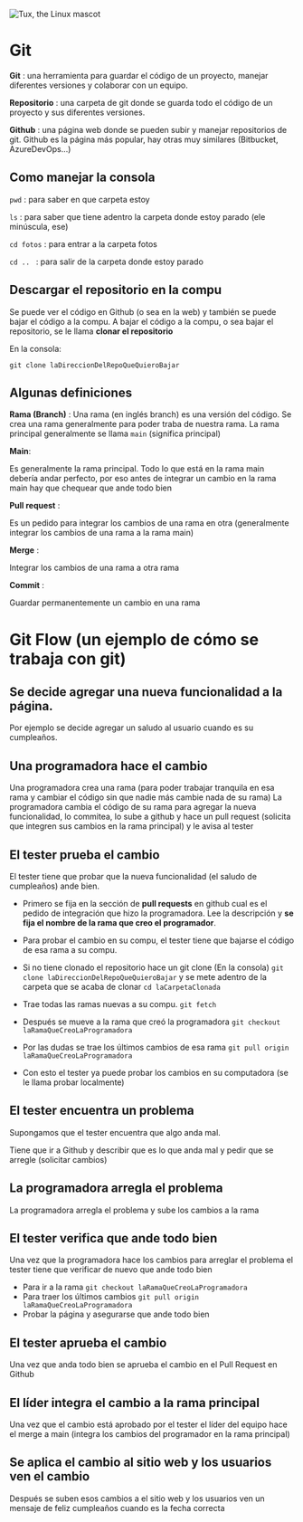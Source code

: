 ![Tux, the Linux mascot](
https://git-scm.com/images/logos/logomark-orange@2x.png)
# Git

**Git** : una herramienta para guardar el código de un proyecto, manejar diferentes versiones y colaborar con un equipo.

**Repositorio** : una carpeta de git donde se guarda todo el código de un proyecto y sus diferentes versiones.

**Github** : una página web donde se pueden subir y manejar repositorios de git. Github es la página más popular, hay otras muy similares (Bitbucket, AzureDevOps...)


## Como manejar la consola
`pwd` : para saber en que carpeta estoy

`ls` : para saber que tiene adentro la carpeta donde estoy parado (ele minúscula, ese)

`cd fotos` : para entrar a la carpeta fotos

`cd .. ` : para salir de la carpeta donde estoy parado

## Descargar el repositorio en la compu
Se puede ver el código en Github (o sea en la web) y también se puede bajar el código a la compu.
A bajar el código a la compu, o sea bajar el repositorio, se le llama **clonar el repositorio**

En la consola:

`git clone laDireccionDelRepoQueQuieroBajar`


## Algunas definiciones

**Rama (Branch)** :
Una rama (en inglés branch) es una versión del código. Se crea una rama generalmente para poder traba de nuestra rama.
La rama principal generalmente se llama `main` (significa principal)

**Main**: 

Es generalmente la rama principal. Todo lo que está en la rama main debería andar perfecto, por eso  antes de integrar un cambio en la rama main hay que chequear que ande todo bien

**Pull request** : 

Es un pedido para integrar los cambios de una rama en otra (generalmente integrar los cambios de una rama a la rama main)

**Merge** : 

Integrar los cambios de una rama a otra rama

**Commit** : 

Guardar permanentemente un cambio en una rama



# Git Flow (un ejemplo de cómo se trabaja con git)

## Se decide agregar una nueva funcionalidad a la página. 
Por ejemplo se decide agregar un saludo al usuario cuando es su cumpleaños.

## Una programadora hace el cambio
Una programadora crea una rama (para poder trabajar tranquila en esa rama y cambiar el código sin que nadie más cambie nada de su rama)
La programadora cambia el código de su rama para agregar la nueva funcionalidad, lo commitea, lo sube a github y hace un pull request (solicita que integren sus cambios en la rama principal) y le avisa al tester

## El tester prueba el cambio
El tester tiene que probar que la nueva funcionalidad (el saludo de cumpleaños) ande bien.
*  Primero se fija en la sección de **pull requests** en github cual es el pedido de integración que hizo la programadora. Lee la descripción y **se fija el nombre de la rama que creo el programador**.

* Para probar el cambio en su compu, el tester tiene que bajarse el código de esa rama a su compu. 
* Si no tiene clonado el repositorio hace un git clone (En la consola) `git clone laDireccionDelRepoQueQuieroBajar` y se mete adentro de la carpeta que se acaba de clonar `cd laCarpetaClonada`
* Trae todas las ramas nuevas a su compu.  `git fetch`
* Después se mueve a la rama que creó la programadora `git checkout laRamaQueCreoLaProgramadora`
* Por las dudas se trae los últimos cambios de esa rama `git pull origin laRamaQueCreoLaProgramadora`
* Con esto el tester ya puede probar los cambios en su computadora (se le llama probar localmente)

## El tester encuentra un problema

Supongamos que el tester encuentra que algo anda mal.


Tiene que ir a Github y describir que es lo que anda mal y pedir que se arregle (solicitar cambios)

## La programadora arregla el problema

La programadora arregla el problema y sube los cambios a la rama
## El tester verifica que ande todo bien
Una vez que la programadora hace los cambios para arreglar el problema el tester tiene que verificar de nuevo que ande todo bien
* Para ir a la rama
`git checkout laRamaQueCreoLaProgramadora`
* Para traer los últimos cambios
`git pull origin laRamaQueCreoLaProgramadora`
* Probar la página y asegurarse que ande todo bien
## El tester aprueba el cambio
Una vez que anda todo bien se aprueba el cambio en el Pull Request en Github

## El líder integra el cambio a la rama principal
Una vez que el cambio está aprobado por el tester el líder del equipo hace el merge a main (integra los cambios del programador en la rama principal)

## Se aplica el cambio al sitio web y los usuarios ven el cambio
Después se suben esos cambios a el sitio web y los usuarios ven un mensaje de feliz cumpleaños cuando es la fecha correcta





